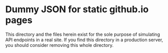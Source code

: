 # Dummy JSON for static github.io pages

This directory and the files herein exist for the sole purpose of simulating API endpoints in a real site. If you find this directory in a production server, you should consider removing this whole directory.

